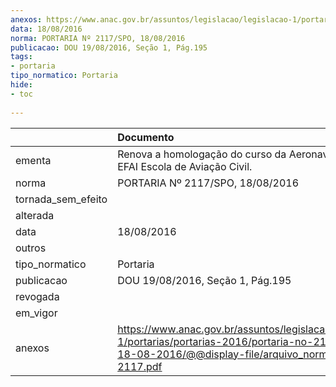 ```yaml
---
anexos: https://www.anac.gov.br/assuntos/legislacao/legislacao-1/portarias/portarias-2016/portaria-no-2117-spo-18-08-2016/@@display-file/arquivo_norma/PA2016-2117.pdf
data: 18/08/2016
norma: PORTARIA Nº 2117/SPO, 18/08/2016
publicacao: DOU 19/08/2016, Seção 1, Pág.195
tags:
- portaria
tipo_normatico: Portaria
hide: 
- toc 
 
---
```


|                    | Documento                                                                                                                                                      |
|:-------------------|:---------------------------------------------------------------------------------------------------------------------------------------------------------------|
| ementa             | Renova a homologação do curso da Aeronave AS 350 da EFAI Escola de Aviação Civil.                                                                              |
| norma              | PORTARIA Nº 2117/SPO, 18/08/2016                                                                                                                               |
| tornada_sem_efeito |                                                                                                                                                                |
| alterada           |                                                                                                                                                                |
| data               | 18/08/2016                                                                                                                                                     |
| outros             |                                                                                                                                                                |
| tipo_normatico     | Portaria                                                                                                                                                       |
| publicacao         | DOU 19/08/2016, Seção 1, Pág.195                                                                                                                               |
| revogada           |                                                                                                                                                                |
| em_vigor           |                                                                                                                                                                |
| anexos             | https://www.anac.gov.br/assuntos/legislacao/legislacao-1/portarias/portarias-2016/portaria-no-2117-spo-18-08-2016/@@display-file/arquivo_norma/PA2016-2117.pdf |